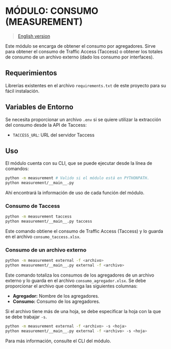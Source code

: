 # MÓDULO: CONSUMO (MEASUREMENT)
> [English version](./README.md)

Este módulo se encarga de obtener el consumo por agregadores. Sirve para obtener el consumo de Traffic Access (Taccess) o obtener los totales de consumo de un archivo externo (dado los consumo por interfaces).

## Requerimientos
Librerías existentes en el archivo `requirements.txt` de este proyecto para su fácil instalación.

## Variables de Entorno
Se necesita proporcionar un archivo `.env` si se quiere utilizar la extracción del consumo desde la API de Taccess:

- `TACCESS_URL`: URL del servidor Taccess

## Uso
El módulo cuenta con su CLI, que se puede ejecutar desde la línea de comandos:
```bash
python -m measurement # Valido si el módulo está en PYTHONPATH.
python measurement/__main__.py
```
Ahí encontrará la información de uso de cada función del módulo.

### Consumo de Taccess
```bash
python -m measurement taccess
python measurement/__main__.py taccess
```
Este comando obtiene el consumo de Traffic Access (Taccess) y lo guarda en el archivo `consumo_taccess.xlsx`.

### Consumo de un archivo externo
```bash
python -m measurement external -f <archivo> 
python measurement/__main__.py external -f <archivo> 
```
Este comando totaliza los consumos de los agregadores de un archivo externo y lo guarda en el archivo `consumo_agregador.xlsx`. Se debe proporcionar el archivo que contenga las siguientes columnas:

- **Agregador:** Nombre de los agregadores.
- **Consumo:** Consumo de los agregadores.

Si el archivo tiene más de una hoja, se debe especificar la hoja con la que se debe trabajar `-s`.

```bash
python -m measurement external -f <archivo> -s <hoja> 
python measurement/__main__.py external -f <archivo> -s <hoja> 
```

Para más información, consulte el CLI del módulo.
